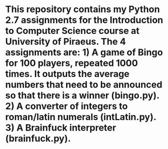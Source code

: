 # This repository contains my Python 2.7 assignments for the Introduction to Computer Science course at University of Piraeus. The 4 assignments are: 1) A game of Bingo for 100 players, repeated 1000 times. It outputs the average numbers that need to be announced so that there is a winner (bingo.py). 2) A converter of integers to roman/latin numerals (intLatin.py). 3) A Brainfuck interpreter (brainfuck.py).
